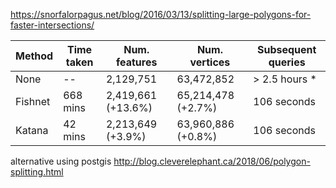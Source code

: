 
https://snorfalorpagus.net/blog/2016/03/13/splitting-large-polygons-for-faster-intersections/

Method	|Time taken |	Num. features	|Num. vertices	|Subsequent queries
---|---|---|---|---
None	|--|	2,129,751	|63,472,852 |	> 2.5 hours *
Fishnet	|668 mins	|2,419,661 (+13.6%)|	65,214,478 (+2.7%)|	106 seconds
Katana	|42 mins	|2,213,649 (+3.9%)|	63,960,886 (+0.8%)|	106 seconds


alternative using postgis
http://blog.cleverelephant.ca/2018/06/polygon-splitting.html
